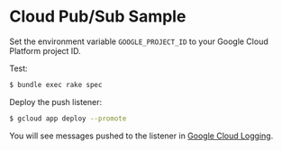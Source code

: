 # Cloud Pub/Sub Sample

Set the environment variable `GOOGLE_PROJECT_ID` to your Google Cloud
Platform project ID.

Test:

```bash
$ bundle exec rake spec
```

Deploy the push listener:

```bash
$ gcloud app deploy --promote
```

You will see messages pushed to the listener in
[Google Cloud Logging](https://cloud.google.com/logging/docs/).
